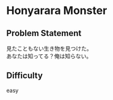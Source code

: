 # Honyarara Monster

## Problem Statement

見たこともない生き物を見つけた。  
あなたは知ってる？俺は知らない。

## Difficulty

easy
